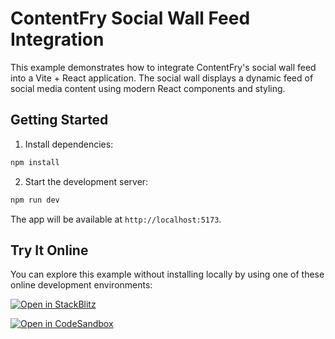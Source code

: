 # ContentFry Social Wall Feed Integration

This example demonstrates how to integrate ContentFry's social wall feed into a Vite + React application. The social wall displays a dynamic feed of social media content using modern React components and styling.

## Getting Started

1. Install dependencies:

```bash
npm install
```

2. Start the development server:

```bash
npm run dev
```

The app will be available at `http://localhost:5173`.


## Try It Online

You can explore this example without installing locally by using one of these online development environments:

[![Open in StackBlitz](https://developer.stackblitz.com/img/open_in_stackblitz.svg)](https://stackblitz.com/github/contentfry/contentfry-starter/tree/main/examples/react-social-wall)

[![Open in CodeSandbox](https://codesandbox.io/static/img/play-codesandbox.svg)](https://codesandbox.io/embed/github/contentfry/contentfry-starter/tree/main/examples/react-social-wall?view=preview&theme=dark&codemirror=1)
